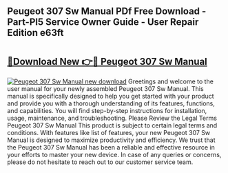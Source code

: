 ## Peugeot 307 Sw Manual PDf Free Download - Part-Pl5 Service Owner Guide - User Repair Edition e63ft

# <h2><a href="http://cf16040.oget.top/?id=Peugeot+307+Sw+Manual">🔗Download New 👉🔴 Peugeot 307 Sw Manual</a></h2>

[![Peugeot 307 Sw Manual new download](https://i.imgur.com/5g1atiW.png)](http://cf16040.oget.top/?id=Peugeot+307+Sw+Manual)
Greetings and welcome to the user manual for your newly assembled Peugeot 307 Sw Manual. This manual is specifically designed to help you get started with your product and provide you with a thorough understanding of its features, functions, and capabilities. You will find step-by-step instructions for installation, usage, maintenance, and troubleshooting. Please Review the Legal Terms Peugeot 307 Sw Manual This product is subject to certain legal terms and conditions. With features like list of features, your new Peugeot 307 Sw Manual is designed to maximize productivity and efficiency. We trust that the Peugeot 307 Sw Manual has been a reliable and effective resource in your efforts to master your new device. In case of any queries or concerns, please do not hesitate to reach out to our customer service team.
